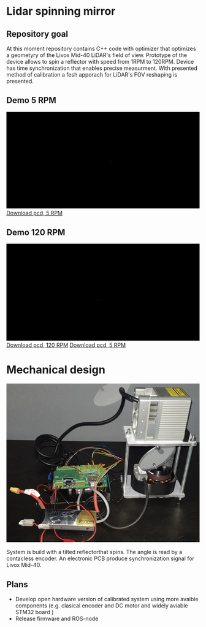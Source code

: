 # Lidar spinning mirror

## Repository goal
At this moment repository contains C++ code with optimizer that optimizes a geometyry 
of the Livox Mid-40 LiDAR's field of view. Prototype of the device allows to spin a 
reflector with speed from 1RPM to 120RPM. Device has time synchronization that enables 
precise measurment. With presented method of calibration a fesh apporach for LiDAR's FOV 
reshaping is presented.


## Demo 5 RPM
![Demo 5 rpm](doc/railway_slow.gif)
[Download pcd, 5 RPM](https://storage.googleapis.com/dataset_sensors_pub/pcd_samples/railway_slow.pcd)

## Demo 120 RPM
![Demo 120 rpm](doc/parking_fast.gif)
[Download pcd, 120 RPM](https://storage.googleapis.com/dataset_sensors_pub/pcd_samples/parking_fast_1sec.pcd)
[Download pcd, 5 RPM](https://storage.googleapis.com/dataset_sensors_pub/pcd_samples/parking_fast_1sec.pcd)

# Mechanical design 
![Photo](doc/system_photo.jpg)

System is build with a tilted reflectorthat spins. The angle is read by a contacless encoder.
An electronic PCB produce synchronization signal for Livox Mid-40.

## Plans
 - Develop open hardware version of calibrated system using more avaible components (e.g. clasical encoder and DC motor and widely aviable STM32 board )
 - Release firmware and ROS-node
